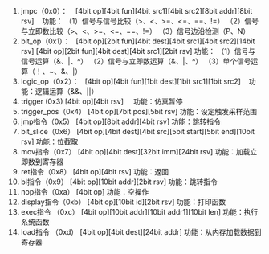 1. jmpc（0x0）：
   [4bit op][4bit fun][4bit src1][4bit src2][8bit addr][8bit rsv]
   功能：
  （1）信号与信号比较（>、<、>=、<=、==、!=）
  （2）信号与立即数比较（>、<、>=、<=、==、!=）
  （3）信号边沿检测（P、N）
2. bit_op（0x1）： 
   [4bit op][2bit fun][4bit dest][4bit src1][4bit src2][14bit rsv]
   [4bit op][2bit fun][4bit dest][4bit src1][2bit rsv]
    功能：
  （1）信号与信号运算（&、|、^）
  （2）信号与立即数运算（&、|、^）
  （3）单个信号运算（！、~、&、|）
3. logic_op（0x2）：
   [4bit op][4bit fun][1bit dest][1bit src1][1bit src2]
   功能：逻辑运算（&&、||）
4. trigger (0x3)
    [4bit op][4bit rsv]
    功能：仿真暂停
5. trigger_pos（0x4）
    [4bit op][7bit pos][5bit rsv]
    功能：设定触发采样范围
6. jmp指令（0x5）
    [4bit op][8bit addr][4bit rsv]
    功能：跳转指令
7. bit_slice（0x6）
    [4bit op][4bit dest][4bit src][5bit start][5bit end][10bit rsv]
    功能：位截取
8. mov指令（0x7）
    [4bit op][4bit dest][32bit imm][24bit rsv]
    功能：加载立即数到寄存器
9. ret指令（0x8）
    [4bit op][4bit rsv]
    功能：返回
10. bl指令（0x9）
    [4bit op][10bit addr][2bit rsv]
    功能：跳转指令
11. nop指令（0xa）
    [4bit op]
    功能：空操作
12. display指令（0xb）
    [4bit op][10bit id][2bit rsv]
    功能：打印函数
13. exec指令 （0xc）
    [4bit op][10bit addr][10bit addr1][10bit len]
    功能：执行系统函数
14. load指令 （0xd）
    [4bit op][4bit dest][24bit addr]
    功能：从内存加载数据到寄存器